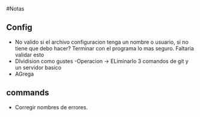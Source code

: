 #Notas

## Config
- No valido si el archivo configuracion tenga un nombre o usuario, si no tiene que debo hacer? Terminar con el programa lo mas seguro. Faltaria validar esto
- DIvidision como gustes
-Operacion -> ELiminarlo
3 comandos de git y un servidor basico
- AGrega 

## commands

- Corregir nombres de errores.